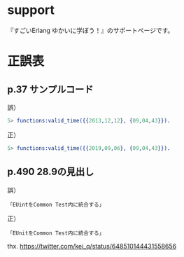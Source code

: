 support
=======

『すごいErlang ゆかいに学ぼう！』のサポートページです。

正誤表
======

p.37 サンプルコード
-------------------

誤）

```erlang
5> functions:valid_time({{2013,12,12}, {09,04,43}}).
```

正）

```erlang
5> functions:valid_time({{2019,09,06}, {09,04,43}}).
```

p.490 28.9の見出し
------------------

誤）

```
「EUintをCommon Test内に統合する」
```

正）

```
「EUnitをCommon Test内に統合する」
```

thx. https://twitter.com/kei_q/status/648510144431558656
